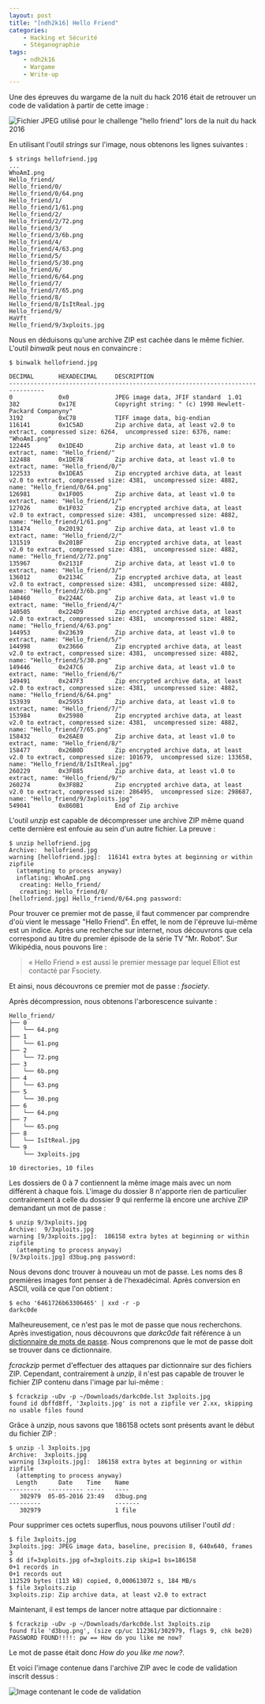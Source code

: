 ```yaml
---
layout: post
title: "[ndh2k16] Hello Friend"
categories:
    - Hacking et Sécurité
    - Stéganographie
tags:
    - ndh2k16
    - Wargame
    - Write-up
---
```

Une des épreuves du wargame de la nuit du hack 2016 était de retrouver un code de validation à partir de cette image :

![Fichier JPEG utilisé pour le challenge "hello friend" lors de la nuit du hack 2016][hello friend]

<!--more-->

En utilisant l'outil *strings* sur l'image, nous obtenons les lignes suivantes :

    $ strings hellofriend.jpg
    ...
    WhoAmI.png
    Hello_friend/
    Hello_friend/0/
    Hello_friend/0/64.png
    Hello_friend/1/
    Hello_friend/1/61.png
    Hello_friend/2/
    Hello_friend/2/72.png
    Hello_friend/3/
    Hello_friend/3/6b.png
    Hello_friend/4/
    Hello_friend/4/63.png
    Hello_friend/5/
    Hello_friend/5/30.png
    Hello_friend/6/
    Hello_friend/6/64.png
    Hello_friend/7/
    Hello_friend/7/65.png
    Hello_friend/8/
    Hello_friend/8/IsItReal.jpg
    Hello_friend/9/
    HaVft
    Hello_friend/9/3xploits.jpg

Nous en déduisons qu'une archive ZIP est cachée dans le même fichier. L'outil *binwalk* peut nous en convaincre :

    $ binwalk hellofriend.jpg

    DECIMAL       HEXADECIMAL     DESCRIPTION
    --------------------------------------------------------------------------------
    0             0x0             JPEG image data, JFIF standard  1.01
    382           0x17E           Copyright string: " (c) 1998 Hewlett-Packard Companyny"
    3192          0xC78           TIFF image data, big-endian
    116141        0x1C5AD         Zip archive data, at least v2.0 to extract, compressed size: 6264,  uncompressed size: 6376, name: "WhoAmI.png"
    122445        0x1DE4D         Zip archive data, at least v1.0 to extract, name: "Hello_friend/"
    122488        0x1DE78         Zip archive data, at least v1.0 to extract, name: "Hello_friend/0/"
    122533        0x1DEA5         Zip encrypted archive data, at least v2.0 to extract, compressed size: 4381,  uncompressed size: 4882, name: "Hello_friend/0/64.png"
    126981        0x1F005         Zip archive data, at least v1.0 to extract, name: "Hello_friend/1/"
    127026        0x1F032         Zip encrypted archive data, at least v2.0 to extract, compressed size: 4381,  uncompressed size: 4882, name: "Hello_friend/1/61.png"
    131474        0x20192         Zip archive data, at least v1.0 to extract, name: "Hello_friend/2/"
    131519        0x201BF         Zip encrypted archive data, at least v2.0 to extract, compressed size: 4381,  uncompressed size: 4882, name: "Hello_friend/2/72.png"
    135967        0x2131F         Zip archive data, at least v1.0 to extract, name: "Hello_friend/3/"
    136012        0x2134C         Zip encrypted archive data, at least v2.0 to extract, compressed size: 4381,  uncompressed size: 4882, name: "Hello_friend/3/6b.png"
    140460        0x224AC         Zip archive data, at least v1.0 to extract, name: "Hello_friend/4/"
    140505        0x224D9         Zip encrypted archive data, at least v2.0 to extract, compressed size: 4381,  uncompressed size: 4882, name: "Hello_friend/4/63.png"
    144953        0x23639         Zip archive data, at least v1.0 to extract, name: "Hello_friend/5/"
    144998        0x23666         Zip encrypted archive data, at least v2.0 to extract, compressed size: 4381,  uncompressed size: 4882, name: "Hello_friend/5/30.png"
    149446        0x247C6         Zip archive data, at least v1.0 to extract, name: "Hello_friend/6/"
    149491        0x247F3         Zip encrypted archive data, at least v2.0 to extract, compressed size: 4381,  uncompressed size: 4882, name: "Hello_friend/6/64.png"
    153939        0x25953         Zip archive data, at least v1.0 to extract, name: "Hello_friend/7/"
    153984        0x25980         Zip encrypted archive data, at least v2.0 to extract, compressed size: 4381,  uncompressed size: 4882, name: "Hello_friend/7/65.png"
    158432        0x26AE0         Zip archive data, at least v1.0 to extract, name: "Hello_friend/8/"
    158477        0x26B0D         Zip encrypted archive data, at least v2.0 to extract, compressed size: 101679,  uncompressed size: 133658, name: "Hello_friend/8/IsItReal.jpg"
    260229        0x3F885         Zip archive data, at least v1.0 to extract, name: "Hello_friend/9/"
    260274        0x3F8B2         Zip encrypted archive data, at least v2.0 to extract, compressed size: 286495,  uncompressed size: 298687, name: "Hello_friend/9/3xploits.jpg"
    549041        0x860B1         End of Zip archive

L'outil *unzip* est capable de décompresser une archive ZIP même quand cette dernière est enfouie au sein d'un autre fichier. La preuve :

    $ unzip hellofriend.jpg
	Archive:  hellofriend.jpg
	warning [hellofriend.jpg]:  116141 extra bytes at beginning or within zipfile
	  (attempting to process anyway)
	  inflating: WhoAmI.png
	   creating: Hello_friend/
	   creating: Hello_friend/0/
	[hellofriend.jpg] Hello_friend/0/64.png password:

Pour trouver ce premier mot de passe, il faut commencer par comprendre d'où vient le message "Hello Friend". En effet, le nom de l'épreuve lui-même est un indice. Après une recherche sur internet, nous découvrons que cela correspond au titre du premier épisode de la série TV "Mr. Robot". Sur Wikipédia, nous pouvons lire :

> « Hello Friend » est aussi le premier message par lequel Elliot est contacté par Fsociety.

Et ainsi, nous découvrons ce premier mot de passe : *fsociety*.

Après décompression, nous obtenons l'arborescence suivante :

    Hello_friend/
    ├── 0
    │   └── 64.png
    ├── 1
    │   └── 61.png
    ├── 2
    │   └── 72.png
    ├── 3
    │   └── 6b.png
    ├── 4
    │   └── 63.png
    ├── 5
    │   └── 30.png
    ├── 6
    │   └── 64.png
    ├── 7
    │   └── 65.png
    ├── 8
    │   └── IsItReal.jpg
    └── 9
        └── 3xploits.jpg

    10 directories, 10 files

Les dossiers de 0 à 7 contiennent la même image mais avec un nom différent à chaque fois. L'image du dossier 8 n'apporte rien de particulier contrairement à celle du dossier 9 qui renferme là encore une archive ZIP demandant un mot de passe :

    $ unzip 9/3xploits.jpg
    Archive:  9/3xploits.jpg
    warning [9/3xploits.jpg]:  186158 extra bytes at beginning or within zipfile
      (attempting to process anyway)
    [9/3xploits.jpg] d3bug.png password:

Nous devons donc trouver à nouveau un mot de passe. Les noms des 8 premières images font penser à de l'hexadécimal. Après conversion en ASCII, voilà ce que l'on obtient :

    $ echo '6461726b63306465' | xxd -r -p
    darkc0de

Malheureusement, ce n'est pas le mot de passe que nous recherchons. Après investigation, nous découvrons que *darkc0de* fait référence à un [dictionnaire de mots de passe][darkc0de]. Nous comprenons que le mot de passe doit se trouver dans ce dictionnaire.

*fcrackzip* permet d'effectuer des attaques par dictionnaire sur des fichiers ZIP. Cependant, contrairement à *unzip*, il n'est pas capable de trouver le fichier ZIP contenu dans l'image par lui-même :

    $ fcrackzip -uDv -p ~/Downloads/darkc0de.lst 3xploits.jpg
    found id dbffd8ff, '3xploits.jpg' is not a zipfile ver 2.xx, skipping
    no usable files found

Grâce à *unzip*, nous savons que 186158 octets sont présents avant le début du fichier ZIP :

    $ unzip -l 3xploits.jpg
    Archive:  3xploits.jpg
    warning [3xploits.jpg]:  186158 extra bytes at beginning or within zipfile
      (attempting to process anyway)
      Length      Date    Time    Name
    ---------  ---------- -----   ----
       302979  05-05-2016 23:49   d3bug.png
    ---------                     -------
       302979                     1 file

Pour supprimer ces octets superflus, nous pouvons utiliser l'outil *dd* :

    $ file 3xploits.jpg
    3xploits.jpg: JPEG image data, baseline, precision 8, 640x640, frames 3
    $ dd if=3xploits.jpg of=3xploits.zip skip=1 bs=186158
    0+1 records in
    0+1 records out
    112529 bytes (113 kB) copied, 0,000613072 s, 184 MB/s
    $ file 3xploits.zip
    3xploits.zip: Zip archive data, at least v2.0 to extract

Maintenant, il est temps de lancer notre attaque par dictionnaire :

    $ fcrackzip -uDv -p ~/Downloads/darkc0de.lst 3xploits.zip
    found file 'd3bug.png', (size cp/uc 112361/302979, flags 9, chk be20)
    PASSWORD FOUND!!!!: pw == How do you like me now?

Le mot de passe était donc *How do you like me now?*.

Et voici l'image contenue dans l'archive ZIP avec le code de validation inscrit dessus :

![Image contenant le code de validation][d3bug]

[hello friend]: /downloads/hellofriend.jpg
[darkc0de]: https://github.com/empijei/useful-commands/blob/master/exploiting/wifi/darkc0de.lst
[d3bug]: /images/ndh2k16_hello_friend_d3bug.png
